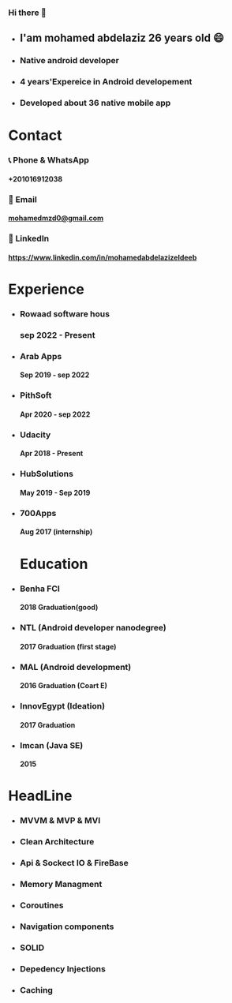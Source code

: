 ### Hi there 👋

<!--
**mohamedmzd0/mohamedmzd0** is a ✨ _special_ ✨ repository because its `README.md` (this file) appears on your GitHub profile.

Here are some ideas to get you started:

- 🔭 I’m currently working on ...
- 🌱 I’m currently learning ...
- 👯 I’m looking to collaborate on ...
- 🤔 I’m looking for help with ...
- 💬 Ask me about ...
- 📫 How to reach me: ...
- 😄 Pronouns: ...
- ⚡ Fun fact: ...
-->

- ## I'am mohamed abdelaziz 26 years old 😄
- ### Native android developer 
- ### 4 years'Expereice in Android developement
- ### Developed about 36 native mobile app

# Contact
  ### 📞 Phone & WhatsApp
  #### +201016912038
  ### 📧 Email 
  #### mohamedmzd0@gmail.com
  ### 🔗 LinkedIn
  #### https://www.linkedin.com/in/mohamedabdelazizeldeeb  

# Experience

- ### Rowaad software hous
  ### sep 2022 - Present
- ### Arab Apps 
  #### Sep 2019 - sep 2022
- ### PithSoft
  #### Apr 2020 - sep 2022 
- ### Udacity
  #### Apr 2018 - Present 
- ### HubSolutions
  #### May 2019 - Sep 2019
- ### 700Apps
  #### Aug 2017 (internship)
  
  # Education
- ### Benha FCI
  #### 2018 Graduation(good)
- ### NTL (Android developer nanodegree)
  #### 2017 Graduation (first stage)
- ### MAL (Android development)
  #### 2016 Graduation (Coart E)
- ### InnovEgypt (Ideation)
  #### 2017 Graduation
- ### Imcan (Java SE)
  #### 2015 
  
  
 # HeadLine
  - ### MVVM & MVP & MVI
  - ### Clean Architecture
  - ### Api & Sockect IO & FireBase
  - ### Memory Managment
  - ### Coroutines
  - ### Navigation components
  - ### SOLID
  - ### Depedency Injections
  - ### Caching 
  
